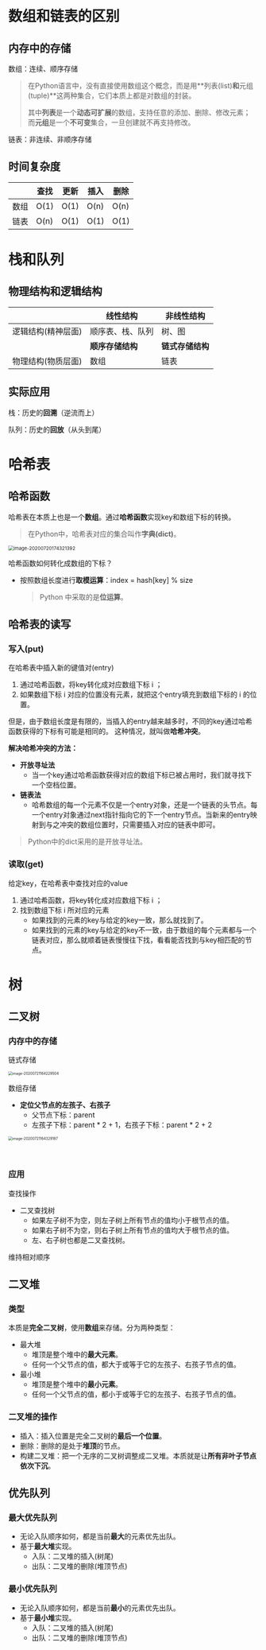 # 数组和链表的区别

## 内存中的存储

数组：连续、顺序存储

> 在Python语言中，没有直接使用数组这个概念，而是用**列表(list)**和**元组(tuple)**这两种集合，它们本质上都是对数组的封装。
>
> 其中**列表**是一个**动态可扩展**的数组，支持任意的添加、删除、修改元素；
> 而**元组**是一个**不可变**集合，一旦创建就不再支持修改。

链表：非连续、非顺序存储

## 时间复杂度

|      | 查找 | 更新 | 插入 | 删除 |
| ---- | ---- | ---- | ---- | ---- |
| 数组 | O(1) | O(1) | O(n) | O(n) |
| 链表 | O(n) | O(1) | O(1) | O(1) |



# 栈和队列

## 物理结构和逻辑结构

|                    | 线性结构         | 非线性结构       |
| ------------------ | ---------------- | ---------------- |
| 逻辑结构(精神层面) | 顺序表、栈、队列 | 树、图           |
|                    | **顺序存储结构** | **链式存储结构** |
| 物理结构(物质层面) | 数组             | 链表             |

## 实际应用

栈：历史的**回溯**（逆流而上）

队列：历史的**回放**（从头到尾）



# 哈希表

## 哈希函数

哈希表在本质上也是一个**数组**。通过**哈希函数**实现key和数组下标的转换。

> 在Python中，哈希表对应的集合叫作**字典(dict)**。

<img src="https://tva1.sinaimg.cn/large/007S8ZIlly1ggxm440ob6j30p60cgjxp.jpg" alt="image-20200720174321392" style="zoom:67%;" />

哈希函数如何转化成数组的下标？

* 按照数组长度进行**取模运算**：index = hash[key] % size

  > Python 中采取的是**位运算**。

## 哈希表的读写

### 写入(put)

在哈希表中插入新的键值对(entry)

1. 通过哈希函数，将key转化成对应数组下标 i ；
2. 如果数组下标 i 对应的位置没有元素，就把这个entry填充到数组下标的 i 的位置。

但是，由于数组长度是有限的，当插入的entry越来越多时，不同的key通过哈希函数获得的下标有可能是相同的。
这种情况，就叫做**哈希冲突**。

**解决哈希冲突的方法：**

* **开放寻址法**
  * 当一个key通过哈希函数获得对应的数组下标已被占用时，我们就寻找下一个空档位置。
* **链表法**
  * 哈希数组的每一个元素不仅是一个entry对象，还是一个链表的头节点。每一个entry对象通过next指针指向它的下一个entry节点。当新来的entry映射到与之冲突的数组位置时，只需要插入对应的链表中即可。

> Python中的dict采用的是开放寻址法。

### 读取(get)

给定key，在哈希表中查找对应的value

1. 通过哈希函数，将key转化成对应数组下标 i ；
2. 找到数组下标 i 所对应的元素
   * 如果找到的元素的key与给定的key一致，那么就找到了。
   * 如果找到的元素的key与给定的key不一致，由于数组的每个元素都与一个链表对应，那么就顺着链表慢慢往下找，看看能否找到与key相匹配的节点。

# 树

## 二叉树

### 内存中的存储

链式存储

<img src="https://tva1.sinaimg.cn/large/007S8ZIlly1ggyoqcb40mj30ok0lcqd6.jpg" alt="image-20200721164229504" style="zoom: 50%;" />

数组存储

* **定位父节点的左孩子、右孩子**
  * 父节点下标：parent
  * 左孩子下标：parent \* 2 + 1，右孩子下标：parent \* 2 + 2

<img src="https://tva1.sinaimg.cn/large/007S8ZIlly1ggyor5zqvqj30oc0l8jxb.jpg" alt="image-20200721164329187" style="zoom:50%;" />

​		

### 应用

查找操作

* 二叉查找树
  * 如果左子树不为空，则左子树上所有节点的值均小于根节点的值。
  * 如果右子树不为空，则右子树上所有节点的值均大于根节点的值。
  * 左、右子树也都是二叉查找树。

维持相对顺序

## 二叉堆

### 类型

本质是**完全二叉树**，使用**数组**来存储。分为两种类型：

* 最大堆
  * 堆顶是整个堆中的**最大元素**。
  * 任何一个父节点的值，都大于或等于它的左孩子、右孩子节点的值。
* 最小堆
  * 堆顶是整个堆中的**最小元素**。
  * 任何一个父节点的值，都小于或等于它的左孩子、右孩子节点的值。

### 二叉堆的操作

* 插入：插入位置是完全二叉树的**最后一个位置**。
* 删除：删除的是处于**堆顶**的节点。
* 构建二叉堆：把一个无序的二叉树调整成二叉堆。本质就是让**所有非叶子节点依次下沉**。

## 优先队列

### 最大优先队列

* 无论入队顺序如何，都是当前**最大**的元素优先出队。
* 基于**最大堆**实现。
  * 入队：二叉堆的插入(树尾)
  * 出队：二叉堆的删除(堆顶节点)

### 最小优先队列

* 无论入队顺序如何，都是当前**最小**的元素优先出队。
* 基于**最小堆**实现。
  * 入队：二叉堆的插入(树尾)
  * 出队：二叉堆的删除(堆顶节点)